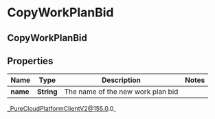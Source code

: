 # CopyWorkPlanBid

## CopyWorkPlanBid

## Properties

|Name | Type | Description | Notes|
|------------ | ------------- | ------------- | -------------|
| **name** | **String** | The name of the new work plan bid | |



_PureCloudPlatformClientV2@155.0.0_
